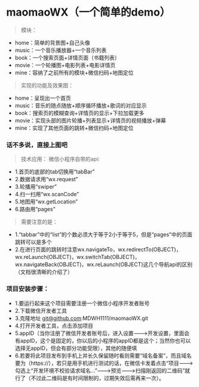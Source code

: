 # maomaoWX（一个简单的demo）
>模块：
 - home：简单的背景图+自己头像
 - music：一个音乐播放器+一个音乐列表
 - book：一个搜索页面+详情页面（书籍列表）
 - movie：一个轮播图+电影列表+电影详情页
 - mine：容纳了之前所有的模块+微信扫码+地图定位
>实现的功能及效果图：
 - home：呈现出一个首页
 - music：音乐的随点随放+顺序循环播放+歌词的对应显示
 - book：搜索页的模糊查询+详情页的显示+下拉加载更多
 - movie：实现头部的图片轮播+列表显示+详情页的视频播放+弹幕
 - mine：实现了其他页面的跳转+微信扫码+地图定位
 
 
### 话不多说，直接上图吧


>技术应用：
>微信小程序自带的api:
 - 1.首页的底部的tab切换用“tabBar”
 - 2.数据请求用“wx.request”
 - 3.轮播用“swiper”
 - 4.扫一扫用“wx.scanCode”
 - 5.地图用“wx.getLocation”
 - 6.路由用“pages”

>需要注意的是：

 - 1.“tabbar”中的“list”的个数必须大于等于2小于等于5，但是“pages”中的页面跳转可以是多个
 - 2.在进行页面的跳转时注意wx.navigateTo，wx.redirectTo(OBJECT)，wx.reLaunch(OBJECT)，wx.switchTab(OBJECT)，wx.navigateBack(OBJECT)，wx.reLaunch(OBJECT)这几个导航api的区别（文档很清晰的介绍了）
 
### 项目安装步骤：
 - 1.要运行起来这个项目需要注册一个微信小程序开发者账号
 - 2.下载微信开发者工具
 - 3.克隆地址 git@github.com:MDWH1111/maomaoWX.git
 - 4.打开开发者工具，点击添加项目
 - 5.appID（当你注册了微信开发者账号后，进入设置--->开发设置，里面会有appID，这个是固定的，你以后的小程序的appID都是这个；当然你也可以选择无appID，但会有部分功能受限），其他的随便填
 - 6.若要将此项目发布到手机上并长久保留随时看则需要“域名备案”，而且域名要为（https://），若只是用手机进行测试的话，在微信卡发着点击“项目--->勾选上“开发环境不校验请求域名...”--->预览--->扫描刚返回的二维码”就行了（不过此二维码是有时间限制的，过期失效后需再来一次）。
 
